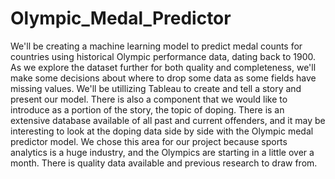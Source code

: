 # Olympic_Medal_Predictor
We'll be creating a machine learning model to predict medal counts for countries using historical Olympic performance data, dating back to 1900. As we explore the dataset further for both quality and completeness, we'll make some decisions about where to drop some data as some fields have missing values. 
We'll be utillizing Tableau to create and tell a story and present our model. There is also a component that we would like to introduce as a portion of the story, the topic of doping. There is an extensive database available of all past and current offenders, and it may be interesting to look at the doping data side by side with the Olympic medal predictor model.
We chose this area for our project because sports analytics is a huge industry, and the Olympics are starting in a little over a month. There is quality data available and previous research to draw from. 